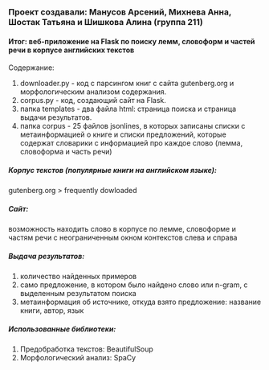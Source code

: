 ### Проект создавали: Манусов Арсений, Михнева Анна, Шостак Татьяна и Шишкова Алина (группа 211)
#### Итог: веб-приложение на Flask по поиску лемм, словоформ и частей речи в корпусе английских текстов
Содержание: <br>
1. downloader.py - код с парсингом книг с сайта gutenberg.org и морфологическим анализом содержания.
2. corpus.py - код, создающий сайт на Flask.
3. папка templates - два файла html: страница поиска и страница выдачи результатов.
4. папка corpus - 25 файлов jsonlines, в которых записаны списки с метаинформацией о книге и списки предложений, которые содержат словарики с информацией про каждое слово (лемма, словоформа и часть речи) <br>
##### Корпус текстов (популярные книги на английском языке): 
gutenberg.org > frequently dowloaded <br>
##### Сайт: 
возможность находить слово в корпусе по лемме, словоформе и частям речи с неограниченным окном контекстов слева и справа <br>
##### Выдача результатов: 
1. количество найденных примеров
2. само предложение, в котором было найдено слово или n-gram, с выделенным результатом поиска
3. метаинформация об источнике, откуда взято предложение: название книги, автор, язык <br>
##### Использованные библиотеки: 
1. Предобработка текстов: BeautifulSoup
2. Морфологический анализ: SpaCy
